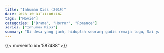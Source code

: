 ```yaml
---
title: "Inhuman Kiss (2019)"
date: 2023-10-31T11:06:16Z
tags: ["Movie"]
categories: ["Drama", "Horror", "Romance"]
series: ["Inhuman Kiss"]
summary: "Di desa yang jauh, hiduplah seorang gadis remaja lugu, Sai yang kemudian mendapati dirinya mewarisi kutukan Krasue. Pada malam hari, kepalanya terlepas dari tubuhnya dan mencari daging dan darah. Warga desa ketakutan dengan..."
---
```


<mux-player stream-type="on-demand"
src="https://kp3d-my.sharepoint.com/personal/ryoo_kp3d_onmicrosoft_com/_layouts/15/download.aspx?share=EaRktyxfbfVPkE7KtRuv8KcBgwHM0C4Le__vqJOuZm4vUA" prefer-playback="mse" controls>

</mux-player>


{{< movieinfo id="587488" >}}

<script src="https://cdn.jsdelivr.net/npm/@mux/mux-player"></script>

 <script type="application/ld+json ">
{
"@context": "https://schema.org/",
"@type": "VideoObject",
"name": "Inhuman Kiss",
"contentUrl": "https://stream.mux.com/bKZ2cKe2QFCuxvZOtrFk3DoSLXzxHGyoIpkKcLM01GMg.m3u8",
"thumbnailUrl": "https://www.themoviedb.org/t/p/original/eA9M56zTaXMD2HPNaJcFptj5FA5.jpg?width=314&fit_mode=preserve&time=25",
"uploadDate": "2023-10-31T11:06:16Z",
}

</script>